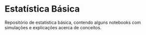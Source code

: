 # Estatística Básica

Repositório de estatística básica, contendo alguns notebooks com simulações e explicações acerca de conceitos.
